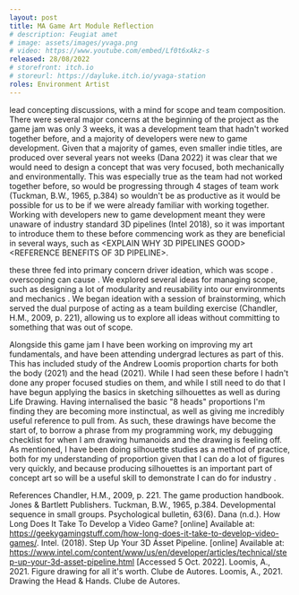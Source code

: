 ```yaml
---
layout: post
title: MA Game Art Module Reflection
# description: Feugiat amet 
# image: assets/images/yvaga.png
# video: https://www.youtube.com/embed/Lf0t6xAkz-s
released: 28/08/2022
# storefront: itch.io
# storeurl: https://dayluke.itch.io/yvaga-station
roles: Environment Artist
---
```


lead concepting discussions, with a mind for scope and team composition. There were several major concerns at the beginning of the project as the game jam was only 3 weeks, it was a development team that hadn't worked together before, and a majority of developers were new to game development. 
Given that a majority of games, even smaller indie titles, are produced over several years not weeks (Dana 2022) it was clear that we would need to design a concept that was very focused, both mechanically and environmentally. This was especially true as the team had not worked together before, so would be progressing through 4 stages of team work (Tuckman, B.W., 1965, p.384) so wouldn't be as productive as it would be possible for us to be if we were already familiar with working together. Working with developers new to game development meant they were unaware of industry standard 3D pipelines (Intel 2018), so it was important to introduce them to these before commencing work as they are beneficial in several ways, such as <EXPLAIN WHY 3D PIPELINES GOOD><REFERENCE BENEFITS OF 3D PIPELINE>.

these three fed into primary concern driver ideation, which was scope <REFERENCE WHAT IS SCOPE>. overscoping can cause <REFERENCES DOWNSIDES OF OVERSCOPING>. We explored several ideas for managing scope, such as designing a lot of modularity and reusability into our environments and mechanics <REFERENCE MODULARITY>. We began ideation with a session of brainstorming, which served the dual purpose of acting as a team building exercise (Chandler, H.M., 2009, p. 221), allowing us to explore all ideas without committing to something that was out of scope.

Alongside this game jam I have been working on improving my art fundamentals, and have been attending undergrad lectures as part of this. This has included study of the Andrew Loomis proportion charts for both the body (2021) and the head (2021). While I had seen these before I hadn't done any proper focused studies on them, and while I still need to do that I have begun applying the basics in sketching silhouettes as well as during Life Drawing. Having internalised the basic "8 heads" proportions I'm finding they are becoming more instinctual, as well as giving me incredibly useful reference to pull from. As such, these drawings have become the start of, to borrow a phrase from my programming work, my debugging checklist for when I am drawing humanoids and the drawing is feeling off. As mentioned, I have been doing silhouette studies as a method of practice, both for my understanding of proportion given that I can do a lot of figures very quickly, and because producing silhouettes is an important part of concept art so will be a useful skill to demonstrate I can do for industry <REFERENCE SILHOUETTES IN INDUSTRY>.

References
Chandler, H.M., 2009, p. 221. The game production handbook. Jones & Bartlett Publishers.
Tuckman, B.W., 1965, p.384. Developmental sequence in small groups. Psychological bulletin, 63(6).
Dana (n.d.). How Long Does It Take To Develop a Video Game? [online] Available at: https://geekygamingstuff.com/how-long-does-it-take-to-develop-video-games/.
Intel. (2018). Step Up Your 3D Asset Pipeline. [online] Available at: https://www.intel.com/content/www/us/en/developer/articles/technical/step-up-your-3d-asset-pipeline.html [Accessed 5 Oct. 2022].
Loomis, A., 2021. Figure drawing for all it's worth. Clube de Autores.
Loomis, A., 2021. Drawing the Head & Hands. Clube de Autores.